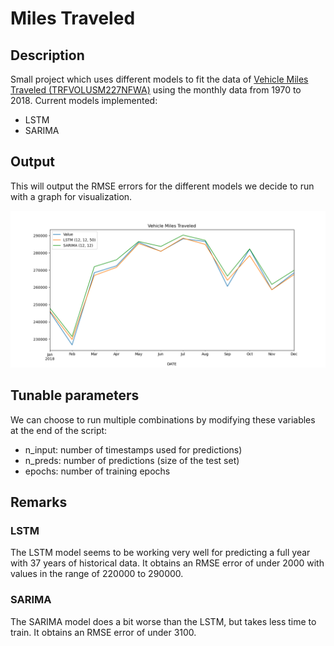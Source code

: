# Miles Traveled

## Description
Small project which uses different models to fit the data of [Vehicle Miles Traveled (TRFVOLUSM227NFWA)](https://fred.stlouisfed.org/series/TRFVOLUSM227NFWA) using the monthly data from 1970 to 2018.
Current models implemented:
- LSTM
- SARIMA


## Output
This will output the RMSE errors for the different models we decide to run with a graph for visualization.

![Sample graph](graph.png)

## Tunable parameters
We can choose to run multiple combinations by modifying these variables at the end of the script:
- n_input: number of timestamps used for predictions)
- n_preds: number of predictions (size of the test set)
- epochs: number of training epochs

## Remarks
### LSTM
The LSTM model seems to be working very well for predicting a full year with 37 years of historical data. It obtains an RMSE error of under 2000 with values in the range of 220000 to 290000.

### SARIMA
The SARIMA model does a bit worse than the LSTM, but takes less time to train. It obtains an RMSE error of under 3100.
